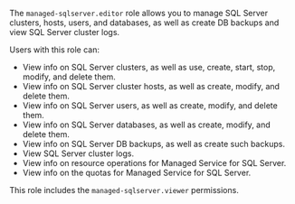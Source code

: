 The `managed-sqlserver.editor` role allows you to manage SQL Server clusters, hosts, users, and databases, as well as create DB backups and view SQL Server cluster logs.

Users with this role can:
* View info on SQL Server clusters, as well as use, create, start, stop, modify, and delete them.
* View info on SQL Server cluster hosts, as well as create, modify, and delete them.
* View info on SQL Server users, as well as create, modify, and delete them.
* View info on SQL Server databases, as well as create, modify, and delete them.
* View info on SQL Server DB backups, as well as create such backups.
* View SQL Server cluster logs.
* View info on resource operations for Managed Service for SQL Server.
* View info on the quotas for Managed Service for SQL Server.

This role includes the `managed-sqlserver.viewer` permissions.